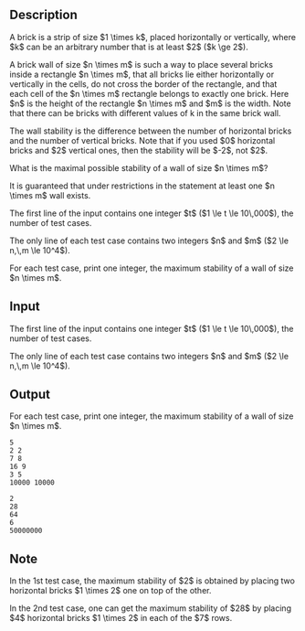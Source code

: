 ## Description

<div><p>A brick is a strip of size $1 \times k$, placed horizontally or vertically, where $k$ can be an arbitrary number that is at least $2$ ($k \ge 2$).</p><p>A brick wall of size $n \times m$ is such a way to place several bricks inside a rectangle $n \times m$, that all bricks lie either horizontally or vertically in the cells, do not cross the border of the rectangle, and that each cell of the $n \times m$ rectangle belongs to exactly one brick. Here $n$ is the height of the rectangle $n \times m$ and $m$ is the width. <span class="tex-font-style-bf">Note</span> that there can be bricks with different values of k in the same brick wall.</p><p>The wall stability is the difference between the number of horizontal bricks and the number of vertical bricks. <span class="tex-font-style-bf">Note</span> that if you used $0$ horizontal bricks and $2$ vertical ones, then the stability will be <span class="tex-font-style-bf">$-2$, not $2$</span>.</p><p>What is the maximal possible stability of a wall of size $n \times m$?</p><p>It is guaranteed that under restrictions in the statement at least one $n \times m$ wall exists.</p></div><div class="input-specification"><p>The first line of the input contains one integer $t$ ($1 \le t \le 10\,000$), the number of test cases. </p><p>The only line of each test case contains two integers $n$ and $m$ ($2 \le n,\,m \le 10^4$).</p></div><div class="output-specification"><p>For each test case, print one integer, the maximum stability of a wall of size $n \times m$.</p></div>

## Input

<p>The first line of the input contains one integer $t$ ($1 \le t \le 10\,000$), the number of test cases. </p><p>The only line of each test case contains two integers $n$ and $m$ ($2 \le n,\,m \le 10^4$).</p>

## Output

<p>For each test case, print one integer, the maximum stability of a wall of size $n \times m$.</p>





```input1|2,4,6
5
2 2
7 8
16 9
3 5
10000 10000
```




```output1
2
28
64
6
50000000
```



## Note

<p>In the 1st test case, the maximum stability of $2$ is obtained by placing two horizontal bricks $1 \times 2$ one on top of the other.</p><p>In the 2nd test case, one can get the maximum stability of $28$ by placing $4$ horizontal bricks $1 \times 2$ in each of the $7$ rows.</p>
